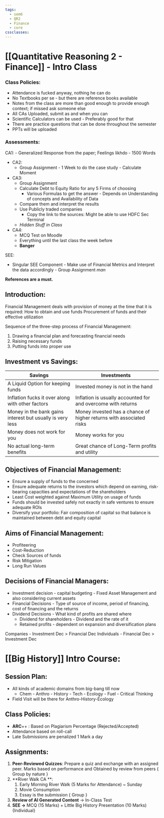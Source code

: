 ```yaml
---
tags:
  - sem6
  - QR2
  - Finance
  - core
cssclasses:
---
```

# [[Quantitative Reasoning 2 -  Finance]] -  Intro Class

### Class Policies:
- Attendance is fucked anyway, nothing he can do
- No Textbooks per se - but there are reference books available
- Notes from the class are more than good enough to provide enough context; if missed ask someone else
- All CAs Uploaded, submit as and when you can
- Scientific Calculators can be used - Preferably good for that
- There are practice questions that can be done throughout the semester
- PPTs will be uploaded

### Assessments:
CA1:
	- Generalized Response from the paper; Feelings likhdo
	- 1500 Words
- CA2:
	- Group Assignment - 1 Week to do the case study - Calculate Moment
- CA3:
	- Group Assignment
	- Calculate Debt to Equity Ratio for any 5 Firms of choosing
		- Various Formulas to get the answer - Depends on Understanding of concepts and Availability of Data
	- Compare them and interpret the results
	- Use Publicly traded companies
		- Copy the link to the sources: Might be able to use HDFC Sec Terminal
	- *Hidden Stuff in Class*
- CA4:
	- MCQ Test on Moodle
	- Everything until the last class the week before
	- **Banger**

SEE:
- Singular SEE Component - Make use of Financial Metrics and Interpret the data accordingly - Group Assignment *man*

**References are a must.**

## Introduction:

Financial Management deals with provision of money at the time that it is required:
	How to obtain and use funds
	Procurement of funds and their effective utilization

Sequence of the three-step process of Financial Management:
1. Drawing a financial plan and forecasting financial needs
2. Raising necessary funds
3. Putting funds into proper use

## **Investment vs Savings**:

| Savings | Investments |
| ---- | ---- |
| A Liquid Option for keeping funds | Invested money is not in the hand |
| Inflation fucks it over along with other factors | Inflation is usually accounted for and overcome with returns |
| Money in the bank gains interest but usually is very less | Money invested has a chance of higher returns with associated risks |
| Money does not work for you | Money works for you |
| No actual long-term benefits | Great chance of Long-Term profits and utility |

## Objectives of Financial Management:

- Ensure a supply of funds to the concerned
- Ensure adequate returns to the investors which depend on earning, risk-bearing capacities and expectations of the shareholders
- Least Cost weighted against Maximum Utility on usage of funds
- Funds should be invested safely not exactly in safe ventures  to ensure adequate ROIs
- Diversify your portfolio: Fair composition of capital so that balance is maintained between debt and equity capital

## Aims of Financial Management:
- Profiteering
- Cost-Reduction
- Check Sources of funds
- Risk Mitigation
- Long Run Values

## Decisions of Financial Managers:
- Investment decision - capital budgeting - Fixed Asset Management and also considering current assets
- Financial Decisions - Type of source of income, period of financing, cost of financing and the returns 
- Dividend Decisions - What kind of profits are shared where
	- Dividend for shareholders - Dividend and the rate of it
	- Retained profits - dependent on expansion and diversification plans 

Companies - Investment Dec > Financial Dec 
Individuals - Financial Dec > Investment Dec

# [[Big History]] Intro Course:

## Session Plan:
- All kinds of academic domains from big-bang till now
	- Chem - Anthro - History - Tech - Ecology - Fuel - Critical Thinking
- Field Visit will be there for Anthro-History-Ecology
## Class Policies:
- **ARC**++ : Based on Plagiarism Percentage (Rejected/Accepted)
- Attendance based on roll-call
- Late Submissions are penalized 1 Mark a day

## Assignments:
1. **Peer-Reviewed Quizzes**: Prepare a quiz and exchange with an assigned peer. Marks based on performance and Obtained by review from peers { Group by nature }
2. **River Walk CA **:
	1. Early Morning River Walk (5 Marks for Attendance) ~ Sunday
	2. Movie Consumption
	3. Essay is the submission { Group }
3. **Review of AI Generated Content** -> In-Class Test
4. **SEE ->** MCQ (15 Marks) + Little Big History Presentation (10 Marks) {Individual}


